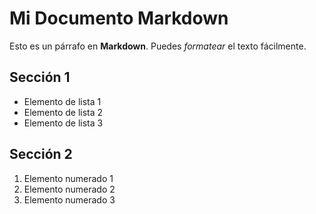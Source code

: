 # Mi Documento Markdown

Esto es un párrafo en **Markdown**. Puedes *formatear* el texto fácilmente.

## Sección 1

- Elemento de lista 1
- Elemento de lista 2
- Elemento de lista 3

## Sección 2

1. Elemento numerado 1
2. Elemento numerado 2
3. Elemento numerado 3
